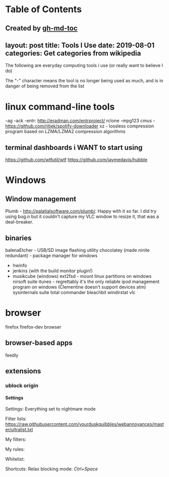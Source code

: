 
Table of Contents
=================



Created by [gh-md-toc](https://github.com/ekalinin/github-markdown-toc)
---
layout: post
title: Tools I Use
date: 2019-08-01
categories: Get categories from wikipedia
---
The following are everyday computing tools i use (or really want to believe I do)

The "-" character means the tool is no longer being used as much, and is in
danger of being removed from the list

# linux command-line tools
-ag
-ack
-entr: http://eradman.com/entrproject/
rclone
-mpg123
cmus
-https://github.com/ritiek/spotify-downloader
xz - lossless compression program based on LZMA/LZMA2 compression algorithms

## terminal dashboards i WANT to start using
https://github.com/wtfutil/wtf
https://github.com/jaymedavis/hubble

# Windows
## Window management
Plumb - http://palatialsoftware.com/plumb/. Happy with it so far.
I did try using bug.n but it couldn't capture my VLC window to resize it,
that was a deal-breaker.

## binaries
balenaEtcher - USB/SD image flashing utility
chocolatey (made ninite redundant) - package manager for windows
- hwinfo
- jenkins (with the build monitor plugin!)
- musikcube (windows)
ext2fsd - mount linux partitions on windows
nirsoft suite
itunes - regrettably it's the only reliable ipod management program on windows (Clementine doesn't support devices atm)
sysinternals suite
total commander
bleachbit
windirstat
vlc


# browser
firefox
firefox-dev browser

## browser-based apps
feedly

## extensions
### ublock origin
#### Settings
Settings: Everything set to nightmare mode

Filter lists:
https://raw.githubusercontent.com/yourduskquibbles/webannoyances/master/ultralist.txt

My filters:

My rules:

Whitelist:

Shortcuts: Relax blocking mode: _Ctrl+Space_



